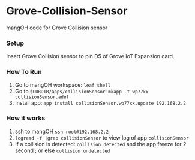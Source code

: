 # Grove-Collision-Sensor

mangOH code for Grove Collision sensor

### Setup

Insert Grove Collision sensor to pin D5 of Grove IoT Expansion card.

### How To Run

1. Go to mangOH workspace: ``leaf shell``
2. Go to ``$CURDIR/apps/collisionSensor``: ``mkapp -t wp77xx collisionSensor.adef``
3. Install app: ``app install collisionSensor.wp77xx.update 192.168.2.2``

### How it works

1. ssh to mangOH ``ssh root@192.168.2.2``
2. ``logread -f |grep collisionSensor`` to view log of app ``collisionSensor``
3. If a collision is detected: ``collision detected`` and the app freeze for 2 second ; or else ``collision undetected``

